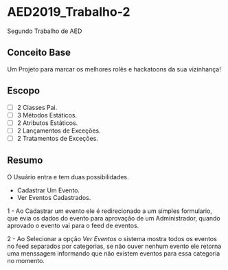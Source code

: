 # AED2019_Trabalho-2
Segundo Trabalho de AED
## Conceito Base
Um Projeto para marcar os melhores rolês e hackatoons da sua vizinhança!

## Escopo
- [ ] 2 Classes Pai.
- [ ] 3 Métodos Estáticos.
- [ ] 2 Atributos Estáticos.
- [ ] 2 Lançamentos de Exceções.
- [ ] 2 Tratamentos de Exceções.

## Resumo
O Usuário entra e tem duas possibilidades.
-  Cadastrar Um Evento.
- Ver Eventos Cadastrados.

1 - Ao Cadastrar um evento ele é redirecionado a um simples formulario, que evia os dados do evento para aprovação de um Administrador, quando aprovado o evento vai para o feed de eventos.

2 - Ao Selecionar a opção *Ver Eventos* o sistema mostra todos os eventos no feed separados por categorias, se não ouver nenhum evento ele retorna uma menssagem informando que não existem eventos para essa categoria no momento.
